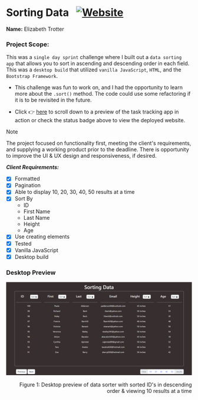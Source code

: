 # Sorting Data &nbsp;&nbsp;<a href="https://sortingdata.vercel.app/">![Website](https://img.shields.io/website?url=https%3A%2F%2Fsortingdata.vercel.app%2F&up_message=ONLINE&up_color=355E3B&down_message=OFFLINE&down_color=8B0000&style=for-the-badge&logo=vercel)</a>

**Name:** Elizabeth Trotter

### Project Scope: 

This was a `single day sprint` challenge where I built out a `data sorting app` that allows you to sort in ascending and descending order in each field. This was a `desktop build` that utilized `vanilla JavaScript`, `HTML`, and the `Bootstrap Framework`. 

- This challenge was fun to work on, and I had the opportunity to learn more about the `.sort()` method. The code could use some refactoring if it is to be revisited in the future.

- Click :point_right: [here](#desktop-preview) to scroll down to a preview of the task tracking app in action or check the status badge above to view the deployed website.

> [!NOTE]  
> The project focused on functionality first, meeting the client's requirements, and supplying a working product prior to the deadline. There is opportunity to improve the UI & UX design and responsiveness, if desired. 

***Client Requirements:***

- [x] Formatted
- [x] Pagination
- [x] Able to display 10, 20, 30, 40, 50 results at a time
- [x] Sort By
    - ID
    - First Name
    - Last Name
    - Height
    - Age
- [x] Use creating elements
- [x] Tested
- [x] Vanilla JavaScript
- [x] Desktop build

### Desktop Preview
![alt text](./assets/preview.png)
<p align="right">Figure 1: Desktop preview of data sorter with sorted ID's in descending order & viewing 10 results at a time</p>